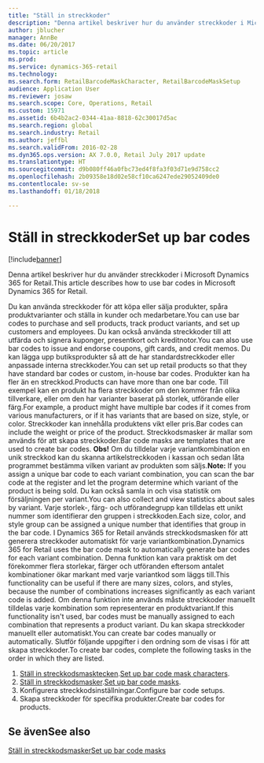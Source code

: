 ```yaml
---
title: "Ställ in streckkoder"
description: "Denna artikel beskriver hur du använder streckkoder i Microsoft Dynamics 365 for Retail."
author: jblucher
manager: AnnBe
ms.date: 06/20/2017
ms.topic: article
ms.prod: 
ms.service: dynamics-365-retail
ms.technology: 
ms.search.form: RetailBarcodeMaskCharacter, RetailBarcodeMaskSetup
audience: Application User
ms.reviewer: josaw
ms.search.scope: Core, Operations, Retail
ms.custom: 15971
ms.assetid: 6b4b2ac2-0344-41aa-8818-62c30017d5ac
ms.search.region: global
ms.search.industry: Retail
ms.author: jeffbl
ms.search.validFrom: 2016-02-28
ms.dyn365.ops.version: AX 7.0.0, Retail July 2017 update
ms.translationtype: HT
ms.sourcegitcommit: d9b080ff46a0fbc73ed4f8fa3f03d71e9d758cc2
ms.openlocfilehash: 2b09358e18d02e58cf10ca6247ede29052409de0
ms.contentlocale: sv-se
ms.lasthandoff: 01/18/2018

---
```


# <a name="set-up-bar-codes"></a><span data-ttu-id="ca255-103">Ställ in streckkoder</span><span class="sxs-lookup"><span data-stu-id="ca255-103">Set up bar codes</span></span>

[!include[banner](includes/banner.md)]


<span data-ttu-id="ca255-104">Denna artikel beskriver hur du använder streckkoder i Microsoft Dynamics 365 for Retail.</span><span class="sxs-lookup"><span data-stu-id="ca255-104">This article describes how to use bar codes in Microsoft Dynamics 365 for Retail.</span></span>

<span data-ttu-id="ca255-105">Du kan använda streckkoder för att köpa eller sälja produkter, spåra produktvarianter och ställa in kunder och medarbetare.</span><span class="sxs-lookup"><span data-stu-id="ca255-105">You can use bar codes to purchase and sell products, track product variants, and set up customers and employees.</span></span> <span data-ttu-id="ca255-106">Du kan också använda streckkoder till att utfärda och signera kuponger, presentkort och kreditnotor.</span><span class="sxs-lookup"><span data-stu-id="ca255-106">You can also use bar codes to issue and endorse coupons, gift cards, and credit memos.</span></span> <span data-ttu-id="ca255-107">Du kan lägga upp butiksprodukter så att de har standardstreckkoder eller anpassade interna streckkoder.</span><span class="sxs-lookup"><span data-stu-id="ca255-107">You can set up retail products so that they have standard bar codes or custom, in-house bar codes.</span></span> <span data-ttu-id="ca255-108">Produkter kan ha fler än en streckkod.</span><span class="sxs-lookup"><span data-stu-id="ca255-108">Products can have more than one bar code.</span></span> <span data-ttu-id="ca255-109">Till exempel kan en produkt ha flera streckkoder om den kommer från olika tillverkare, eller om den har varianter baserat på storlek, utförande eller färg.</span><span class="sxs-lookup"><span data-stu-id="ca255-109">For example, a product might have multiple bar codes if it comes from various manufacturers, or if it has variants that are based on size, style, or color.</span></span> <span data-ttu-id="ca255-110">Streckkoder kan innehålla produktens vikt eller pris.</span><span class="sxs-lookup"><span data-stu-id="ca255-110">Bar codes can include the weight or price of the product.</span></span> <span data-ttu-id="ca255-111">Streckkodsmasker är mallar som används för att skapa streckkoder.</span><span class="sxs-lookup"><span data-stu-id="ca255-111">Bar code masks are templates that are used to create bar codes.</span></span> <span data-ttu-id="ca255-112">**Obs!** Om du tilldelar varje variantkombination en unik streckkod kan du skanna artikelstreckkoden i kassan och sedan låta programmet bestämma vilken variant av produkten som säljs.</span><span class="sxs-lookup"><span data-stu-id="ca255-112">**Note:** If you assign a unique bar code to each variant combination, you can scan the bar code at the register and let the program determine which variant of the product is being sold.</span></span> <span data-ttu-id="ca255-113">Du kan också samla in och visa statistik om försäljningen per variant.</span><span class="sxs-lookup"><span data-stu-id="ca255-113">You can also collect and view statistics about sales by variant.</span></span> <span data-ttu-id="ca255-114">Varje storlek-, färg- och utförandegrupp kan tilldelas ett unikt nummer som identifierar den gruppen i streckkoden.</span><span class="sxs-lookup"><span data-stu-id="ca255-114">Each size, color, and style group can be assigned a unique number that identifies that group in the bar code.</span></span> <span data-ttu-id="ca255-115">I Dynamics 365 for Retail används streckkodsmasken för att generera streckkoder automatiskt för varje variantkombination.</span><span class="sxs-lookup"><span data-stu-id="ca255-115">Dynamics 365 for Retail uses the bar code mask to automatically generate bar codes for each variant combination.</span></span> <span data-ttu-id="ca255-116">Denna funktion kan vara praktisk om det förekommer flera storlekar, färger och utföranden eftersom antalet kombinationer ökar markant med varje variantkod som läggs till.</span><span class="sxs-lookup"><span data-stu-id="ca255-116">This functionality can be useful if there are many sizes, colors, and styles, because the number of combinations increases significantly as each variant code is added.</span></span> <span data-ttu-id="ca255-117">Om denna funktion inte används måste streckkoder manuellt tilldelas varje kombination som representerar en produktvariant.</span><span class="sxs-lookup"><span data-stu-id="ca255-117">If this functionality isn't used, bar codes must be manually assigned to each combination that represents a product variant.</span></span> <span data-ttu-id="ca255-118">Du kan skapa streckkoder manuellt eller automatiskt.</span><span class="sxs-lookup"><span data-stu-id="ca255-118">You can create bar codes manually or automatically.</span></span> <span data-ttu-id="ca255-119">Slutför följande uppgifter i den ordning som de visas i för att skapa streckkoder.</span><span class="sxs-lookup"><span data-stu-id="ca255-119">To create bar codes, complete the following tasks in the order in which they are listed.</span></span>

1.  <span data-ttu-id="ca255-120">[Ställ in streckkodsmasktecken](set-up-bar-code-masks.md).</span><span class="sxs-lookup"><span data-stu-id="ca255-120">[Set up bar code mask characters](set-up-bar-code-masks.md).</span></span>
2.  <span data-ttu-id="ca255-121">[Ställ in streckkodsmasker](set-up-bar-code-masks.md).</span><span class="sxs-lookup"><span data-stu-id="ca255-121">[Set up bar code masks](set-up-bar-code-masks.md).</span></span>
3.  <span data-ttu-id="ca255-122">Konfigurera streckkodsinställningar.</span><span class="sxs-lookup"><span data-stu-id="ca255-122">Configure bar code setups.</span></span>
4.  <span data-ttu-id="ca255-123">Skapa streckkoder för specifika produkter.</span><span class="sxs-lookup"><span data-stu-id="ca255-123">Create bar codes for products.</span></span>


<a name="see-also"></a><span data-ttu-id="ca255-124">Se även</span><span class="sxs-lookup"><span data-stu-id="ca255-124">See also</span></span>
--------

[<span data-ttu-id="ca255-125">Ställ in streckkodsmasker</span><span class="sxs-lookup"><span data-stu-id="ca255-125">Set up bar code masks</span></span>](set-up-bar-code-masks.md)




